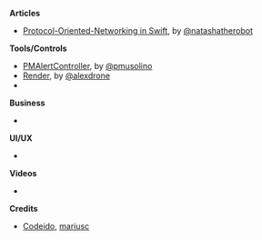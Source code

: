 
**Articles**

* [Protocol-Oriented-Networking in Swift](https://www.natashatherobot.com/protocol-oriented-networking-in-swift/), by [@natashatherobot](https://twitter.com/natashatherobot)


**Tools/Controls**

* [PMAlertController](https://github.com/Codeido/PMAlertController), by [@pmusolino](https://twitter.com/pmusolino)
* [Render](https://github.com/alexdrone/Render), by [@alexdrone](https://github.com/alexdrone)
* 

**Business**

*

**UI/UX**

*

**Videos**

*

**Credits**

* [Codeido](https://github.com/Codeido), [mariusc](https://github.com/mariusc)
